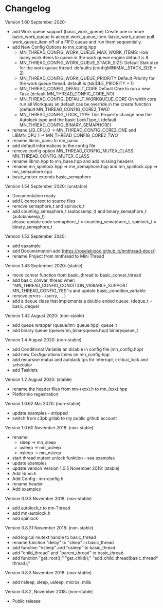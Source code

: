 # Changelog

Version 1.60 September 2020:
  * add Work queue support (basic_work_queue) Create one or more basic_work_queue
    to accept work_queue_item. basic_work_queue pull work_queue_item off of a FIFO queue and 
    run them sequentially.  
  * add New Config Options to mn_conig.hpp
      * MN_THREAD_CONFIG_WORK_QUEUE_MAX_WORK_ITEMS: How many work items to queue in the work queue engine default is 8
      * MN_THREAD_CONFIG_WORK_QUEUE_STACK_SIZE: Default Stak size for the work queue thread. defaultis (configMINIMAL_STACK_SIZE * 2)
      * MN_THREAD_CONFIG_WORK_QUEUE_PRIORITY Default Priority for the work queue thread. default is (tskIDLE_PRIORITY + 1)
      * MN_THREAD_CONFIG_DEFAULT_CORE Default Core to run a new Task (default MN_THREAD_CONFIG_CORE_NO)
      * MN_THREAD_CONFIG_DEFAULT_WORKQUEUE_CORE On whith core run all Workques an default  cas be override in the create function (default MN_THREAD_CONFIG_CORE2_TWO)
      * MN_THREAD_CONFIG_LOCK_TYPE This Property change now the Autolock type and the basic LockType_t (default MN_THREAD_CONFIG_BINARY_SEMAPHORE)
  * remane LIB_CPU_0 -> MN_THREAD_CONFIG_CORE2_ONE and LIBMN_CPU_1 -> MN_THREAD_CONFIG_CORE2_TWO
  * rename libmn_panic to mn_panic
  * add default informations to the config file 
  * remove config option MN_THREAD_CONFIG_MUTEX_CLASS. MN_THREAD_CONFIG_MUTEX_CLASS 
  * rename libmn.hpp to mn_base.hpp and add missing headers 
  * rename mn_spinlock.hpp => mn_semaphore.hpp and mn_spinlock.cpp => mn_semaphore.cpp
  * basic_mutex extends basic_semaphore

Version 1.54 September 2020: (unstable)
  * Documentation ready
  * add Licence text to source files
  * remove semaphore_t and spinlock_t
  * add counting_semaphore_t (autocsemp_t) and binary_semaphore_t (autobinsemp_t)  
  please update code semaphore_t = counting_semaphore_t, spinlock_t = binary_semaphore_t
                            
Version 1.53 September 2020: 
  * add eaxample
  * add Documentation add (https://roseleblood.github.io/mnthread-docs/)
  * rename Project from mnthread to Mini Thread

Version 1.43 September 2020:  (stable)
  * move convar function from basic_thread to basic_convar_thread 
  * add basic_convar_thread when "MN_THREAD_CONFIG_CONDITION_VARIABLE_SUPPORT  MN_THREAD_CONFIG_YES"is and update basic_condition_variable
  * remove errors - (sorry, ... )
  * add a deque class that implements a double ended queue. (deque_t = basic_deque)
                    
Version 1.42 August 2020: (non-stable)
  * add queue wrapper (queue/mn_queue.hpp) queue_t
  * add binary queue (queue/mn_binaryqueue.hpp) binaryqueue_t
  
Version 1.4 August 2020: (non-stable)
  * add Conditional Variable an disable in config file (mn_config.hpp)
  * add new Cosfigurations items on mn_config.hpp
  * add recursive matux and autolack tps for interrupt, critical_lock and schedular
  * add Tasklets

Version 1.2 August 2020: (stable)
  * rename the header files from mn-(xxx).h to mn_(xxx).hpp
  * Platformio regestration

Version 1.0.62 Mai 2020:  (non-stable)
  * update examples - stripped
  * switch from c3pb.gitlab to my public github account

Version 1.0.60 November 2018: (non-stable)
  * rename:
      * sleep -> mn_sleep
      * usleep -> mn_usleep
      * nsleep -> mn_nsleep
  * start thread mutext unlock funktion - see examples
  * update examples
  * update version
Version 1.0.5 November 2018: (stable)
  * Add libmn.h
  * Add Config : mn-config.h
  * rename header
  * Add examples

Version 0.9.3 November 2018: (non-stable)
  * add autolock_t to mn-Thread
  * add mn-autolock.h
  * add spinlock

Version 0.8.31 November 2018: (non-stable)
  * add logical mutext handle to basic_thread
  * rename function "delay" to "sleep" in basic_thread
  * add function "nsleep" and "usleep" to basic_thread
  * add "child_thread" and "parent_thread" to basic_thread
  * add function "get_root();" "get_child();" "add_child_thread(basic_thread* thread);"

Version 0.8.3 November 2018: (non-stable)
 * add nsleep, sleep, usleep, micros, milis


Version 0.8.2, November 2018: (non-stable)
 * Public release
